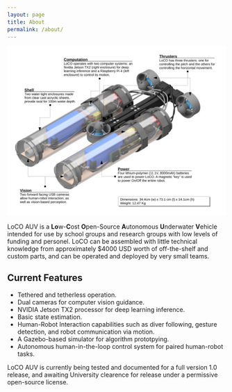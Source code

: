 ```yaml
---
layout: page
title: About
permalink: /about/
---
```


![](https://raw.githubusercontent.com/LoCO-AUV/loco-auv.github.io/master/images/loco_tech_details.png)

LoCO AUV is a **Lo**w-**C**ost **O**pen-Source **A**utonomous **U**nderwater **V**ehicle intended for use by school groups and research groups with low levels of funding and personel. LoCO can be assembled with little technical knowledge from approximately $4000 USD worth of off-the-shelf and custom parts, and can be operated and deployed by very small teams. 

## Current Features

- Tethered and tetherless operation.
- Dual cameras for computer vision guidance.
- NVIDIA Jetson TX2 processor for deep learning inference.
- Basic state estimation.
- Human-Robot Interaction capabilities such as diver following, gesture detection, and robot communication via motion.
- A Gazebo-based simulator for algorithm prototpying. 
- Autonomous human-in-the-loop control system for paired human-robot tasks.

LoCO AUV is currently being tested and documented for a full version 1.0 release, and awaiting University clearence for release under a permissive open-source license.
